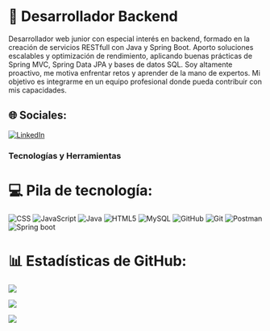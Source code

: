 #  🚀 Desarrollador Backend

Desarrollador web junior con especial interés en backend, formado en la creación de servicios RESTfull con Java y Spring Boot. Aporto soluciones escalables y optimización de rendimiento, aplicando buenas prácticas de Spring MVC, Spring Data JPA y bases de datos SQL. Soy altamente proactivo, me motiva enfrentar retos y aprender de la mano de expertos. Mi objetivo es integrarme en un equipo profesional donde pueda contribuir con mis capacidades. 


## 🌐 Sociales:
[![LinkedIn](https://img.shields.io/badge/LinkedIn-%230077B5.svg?logo=linkedin&logoColor=white)](https://www.linkedin.com/in/leyva-astorga)

###  **Tecnologías y Herramientas**
# 💻 Pila de tecnología:
![CSS](https://img.shields.io/badge/css3-%231572B6.svg?style=for-the-badge&logo=css3&logoColor=white) ![JavaScript](https://img.shields.io/badge/javascript-%23323330.svg?style=for-the-badge&logo=javascript&logoColor=%23F7DF1E) ![Java](https://img.shields.io/badge/java-%23ED8B00.svg?style=for-the-badge&logo=openjdk&logoColor=white) ![HTML5](https://img.shields.io/badge/html5-%23E34F26.svg?style=for-the-badge&logo=html5&logoColor=white)  ![MySQL](https://img.shields.io/badge/mysql-4479A1.svg?style=for-the-badge&logo=mysql&logoColor=white) ![GitHub](https://img.shields.io/badge/github-%23121011.svg?style=for-the-badge&logo=github&logoColor=white)  ![Git](https://img.shields.io/badge/git-%23F05033.svg?style=for-the-badge&logo=git&logoColor=white) ![Postman](https://img.shields.io/badge/Postman-FF6C37?style=for-the-badge&logo=postman&logoColor=white) ![Spring boot](https://img.shields.io/badge/Spring_Boot-F2F4F9?style=for-the-badge&logo=spring-boot)

# 📊 Estadísticas de GitHub:

![](https://github-readme-stats.vercel.app/api?username=Edgar-Moises-L&theme=tokyonight&hide_border=false&include_all_commits=true&count_private=true&cache_seconds=1800)<br/>

![](https://github-readme-streak-stats.herokuapp.com/?user=Edgar-Moises-L&theme=tokyonight&hide_border=false)<br/>

![](https://github-readme-stats.vercel.app/api/top-langs/?username=Edgar-Moises-L&theme=tokyonight&hide_border=false&include_all_commits=false&count_private=false&layout=compact&cache_seconds=1800)


